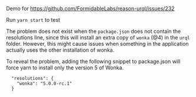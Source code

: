 Demo for https://github.com/FormidableLabs/reason-urql/issues/232

Run `yarn start` to test

The problem does not exist when the `package.json` does not contain the resolutions line, since this will install an extra copy of `wonka` (@4) in the `urql` folder. However, this might cause issues when something in the application actually uses the other installation of wonka.

To reveal the problem, adding the following snippet to package.json will force yarn to install only the version 5 of Wonka.
```
  "resolutions": {
    "wonka": "5.0.0-rc.1"
  }
```
